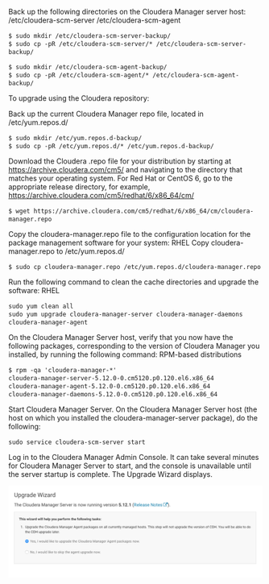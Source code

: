 Back up the following directories on the Cloudera Manager server host:
/etc/cloudera-scm-server
/etc/cloudera-scm-agent

```
$ sudo mkdir /etc/cloudera-scm-server-backup/
$ sudo cp -pR /etc/cloudera-scm-server/* /etc/cloudera-scm-server-backup/
```

```
$ sudo mkdir /etc/cloudera-scm-agent-backup/
$ sudo cp -pR /etc/cloudera-scm-agent/* /etc/cloudera-scm-agent-backup/
```

To upgrade using the Cloudera repository:

Back up the current Cloudera Manager repo file, located in /etc/yum.repos.d/
```
$ sudo mkdir /etc/yum.repos.d-backup/
$ sudo cp -pR /etc/yum.repos.d/* /etc/yum.repos.d-backup/
```

Download the Cloudera .repo file for your distribution by starting at https://archive.cloudera.com/cm5/ and navigating to the directory that matches your operating system.
For Red Hat or CentOS 6, go to the appropriate release directory, for example, https://archive.cloudera.com/cm5/redhat/6/x86_64/cm/

```
$ wget https://archive.cloudera.com/cm5/redhat/6/x86_64/cm/cloudera-manager.repo
```

Copy the cloudera-manager.repo file to the configuration location for the package management software for your system:
RHEL
Copy cloudera-manager.repo to /etc/yum.repos.d/

```
$ sudo cp cloudera-manager.repo /etc/yum.repos.d/cloudera-manager.repo
```

Run the following command to clean the cache directories and upgrade the software:
RHEL
```
sudo yum clean all
sudo yum upgrade cloudera-manager-server cloudera-manager-daemons cloudera-manager-agent
```

On the Cloudera Manager Server host, verify that you now have the following packages, corresponding to the version of Cloudera Manager you installed, by running the following command:
RPM-based distributions
```
$ rpm -qa 'cloudera-manager-*'
cloudera-manager-server-5.12.0-0.cm5120.p0.120.el6.x86_64
cloudera-manager-agent-5.12.0-0.cm5120.p0.120.el6.x86_64
cloudera-manager-daemons-5.12.0-0.cm5120.p0.120.el6.x86_64
```
Start Cloudera Manager Server. On the Cloudera Manager Server host (the host on which you installed the cloudera-manager-server package), do the following:
```
sudo service cloudera-scm-server start
```

Log in to the Cloudera Manager Admin Console. It can take several minutes for Cloudera Manager Server to start, and the console is unavailable until the server startup is complete.
The Upgrade Wizard displays.

![Image of Upgrade Wizard](cm_upgrade_wizard_1.png)
